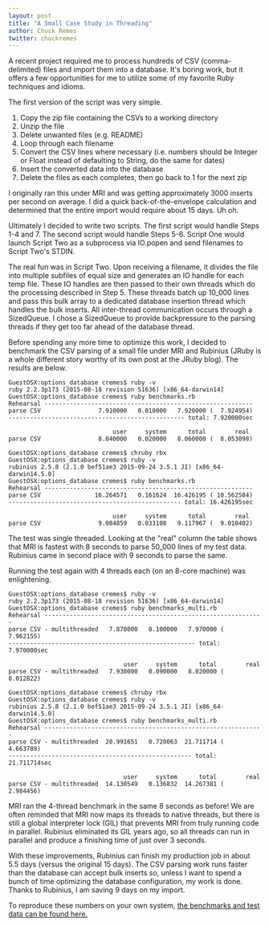 ```yaml
---
layout: post
title: "A Small Case Study in Threading"
author: Chuck Remes
twitter: chuckremes
---
```


A recent project required me to process hundreds of CSV (comma-delimited) files and import them into a database. It's boring work, but it offers a few opportunities for me to utilize some of my favorite Ruby techniques and idioms.

The first version of the script was very simple.

1. Copy the zip file containing the CSVs to a working directory
2. Unzip the file
3. Delete unwanted files (e.g. README)
4. Loop through each filename
5. Convert the CSV lines where necessary (i.e. numbers should be Integer or Float instead of defaulting to String, do the same for dates)
6. Insert the converted data into the database
7. Delete the files as each completes, then go back to 1 for the next zip

I originally ran this under MRI and was getting approximately 3000 inserts per second on average. I did a quick back-of-the-envelope calculation and determined that the entire import would require about 15 days. Uh oh.

Ultimately I decided to write two scripts. The first script would handle Steps 1-4 and 7. The second script would handle Steps 5-6. Script One would launch Script Two as a subprocess via IO.popen and send filenames to Script Two's STDIN.

The real fun was in Script Two. Upon receiving a filename, it divides the file into multiple subfiles of equal size and generates an IO handle for each temp file. These IO handles are then passed to their own threads which do the processing described in Step 5. These threads batch up 10_000 lines and pass this bulk array to a dedicated database insertion thread which handles the bulk inserts. All inter-thread communication occurs through a SizedQueue. I chose a SizedQueue to provide backpressure to the parsing threads if they get too far ahead of the database thread.

Before spending any more time to optimize this work, I decided to benchmark the CSV parsing of a small file under MRI and Rubinius (JRuby is a whole different story worthy of its own post at the JRuby blog). The results are below.

```
GuestOSX:options_database cremes$ ruby -v
ruby 2.2.3p173 (2015-08-18 revision 51636) [x86_64-darwin14]
GuestOSX:options_database cremes$ ruby benchmarks.rb 
Rehearsal ----------------------------------------------------------
parse CSV                7.910000   0.010000   7.920000 (  7.924954)
------------------------------------------------- total: 7.920000sec

                             user     system      total        real
parse CSV                8.040000   0.020000   8.060000 (  8.053098)

GuestOSX:options_database cremes$ chruby rbx
GuestOSX:options_database cremes$ ruby -v
rubinius 2.5.8 (2.1.0 bef51ae3 2015-09-24 3.5.1 JI) [x86_64-darwin14.5.0]
GuestOSX:options_database cremes$ ruby benchmarks.rb 
Rehearsal ----------------------------------------------------------
parse CSV               16.264571   0.161624  16.426195 ( 10.562584)
------------------------------------------------ total: 16.426195sec

                             user     system      total        real
parse CSV                9.084859   0.033108   9.117967 (  9.010402)
```
The test was single threaded. Looking at the "real" column the table shows that MRI is fastest with 8 seconds to parse 50_000 lines of my test data. Rubinius came in second place with 9 seconds to parse the same.

Running the test again with 4 threads each (on an 8-core machine) was enlightening.

```
GuestOSX:options_database cremes$ ruby -v
ruby 2.2.3p173 (2015-08-18 revision 51636) [x86_64-darwin14]
GuestOSX:options_database cremes$ ruby benchmarks_multi.rb 
Rehearsal -------------------------------------------------------------
parse CSV - multithreaded   7.870000   0.100000   7.970000 (  7.962155)
---------------------------------------------------- total: 7.970000sec

                                user     system      total        real
parse CSV - multithreaded   7.930000   0.090000   8.020000 (  8.012822)

GuestOSX:options_database cremes$ chruby rbx
GuestOSX:options_database cremes$ ruby -v
rubinius 2.5.8 (2.1.0 bef51ae3 2015-09-24 3.5.1 JI) [x86_64-darwin14.5.0]
GuestOSX:options_database cremes$ ruby benchmarks_multi.rb 
Rehearsal -------------------------------------------------------------
parse CSV - multithreaded  20.991651   0.720063  21.711714 (  4.663789)
--------------------------------------------------- total: 21.711714sec

                                user     system      total        real
parse CSV - multithreaded  14.130549   0.136832  14.267381 (  2.984456)
```

MRI ran the 4-thread benchmark in the same 8 seconds as before! We are often reminded that MRI now maps its threads to native threads, but there is still a global interpreter lock (GIL) that prevents MRI from truly running code in parallel. Rubinius eliminated its GIL years ago, so all threads can run in parallel and produce a finishing time of just over 3 seconds.

With these improvements, Rubinius can finish my production job in about 5.5 days (versus the original 15 days). The CSV parsing work runs faster than the database can accept bulk inserts so, unless I want to spend a bunch of time optimizing the database configuration, my work is done. Thanks to Rubinius, I am saving 9 days on my import.

To reproduce these numbers on your own system, [the benchmarks and test data can be found here.](https://www.dropbox.com/s/6nv7j9n2r9ro771/csv-benchmarks.tgz?dl=0)

